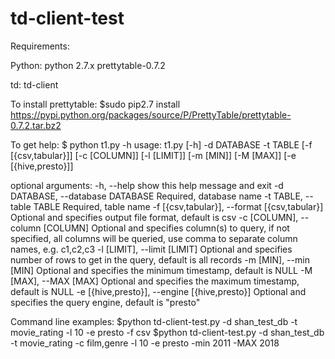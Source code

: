 # td-client-test

Requirements:

Python:
  python 2.7.x
  prettytable-0.7.2
  
td:
 td-client
 
To install prettytable:
$sudo pip2.7 install https://pypi.python.org/packages/source/P/PrettyTable/prettytable-0.7.2.tar.bz2


To get help:
$ python t1.py -h
usage: t1.py [-h] -d DATABASE -t TABLE [-f [{csv,tabular}]] [-c [COLUMN]]
             [-l [LIMIT]] [-m [MIN]] [-M [MAX]] [-e [{hive,presto}]]

optional arguments:
  -h, --help            show this help message and exit
  -d DATABASE, --database DATABASE
                        Required, database name
  -t TABLE, --table TABLE
                        Required, table name
  -f [{csv,tabular}], --format [{csv,tabular}]
                        Optional and specifies output file format, default is
                        csv
  -c [COLUMN], --column [COLUMN]
                        Optional and specifies column(s) to query, if not
                        specified, all columns will be queried, use comma to
                        separate column names, e.g. c1,c2,c3
  -l [LIMIT], --limit [LIMIT]
                        Optional and specifies number of rows to get in the
                        query, default is all records
  -m [MIN], --min [MIN]
                        Optional and specifies the minimum timestamp, default
                        is NULL
  -M [MAX], --MAX [MAX]
                        Optional and specifies the maximum timestamp, default
                        is NULL
  -e [{hive,presto}], --engine [{hive,presto}]
                        Optional and specifies the query engine, default is
                        "presto"

Command line examples:
  $python td-client-test.py -d shan_test_db -t movie_rating -l 10 -e presto -f csv
  $python td-client-test.py -d shan_test_db -t movie_rating -c film,genre -l 10 -e presto -min 2011 -MAX 2018
